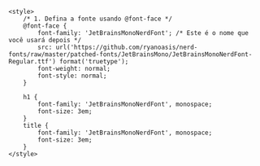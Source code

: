
    <style>
        /* 1. Defina a fonte usando @font-face */
        @font-face {
            font-family: 'JetBrainsMonoNerdFont'; /* Este é o nome que você usará depois */
            src: url('https://github.com/ryanoasis/nerd-fonts/raw/master/patched-fonts/JetBrainsMono/JetBrainsMonoNerdFont-Regular.ttf') format('truetype');
            font-weight: normal;
            font-style: normal;
        }
        
        h1 {
            font-family: 'JetBrainsMonoNerdFont', monospace;
            font-size: 3em;
        }
        title {
            font-family: 'JetBrainsMonoNerdFont', monospace;
            font-size: 3em;
        }
    </style>

<title>Atividade 01</title> 

<h1>

</h1>
